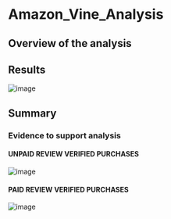 # Amazon_Vine_Analysis

## Overview of the analysis 


## Results 

![image](https://user-images.githubusercontent.com/83181834/130373217-3f705005-a81d-4371-ad38-595e3a5aa6e6.png)


## Summary 

### Evidence to support analysis

#### UNPAID REVIEW VERIFIED PURCHASES
![image](https://user-images.githubusercontent.com/83181834/130373151-28e3b6d6-6ab0-454a-9ed7-3d65e92b2e46.png)


#### PAID REVIEW VERIFIED PURCHASES
![image](https://user-images.githubusercontent.com/83181834/130373466-f8ef8e5c-3913-4088-a296-7fa8a9d3b36c.png)
